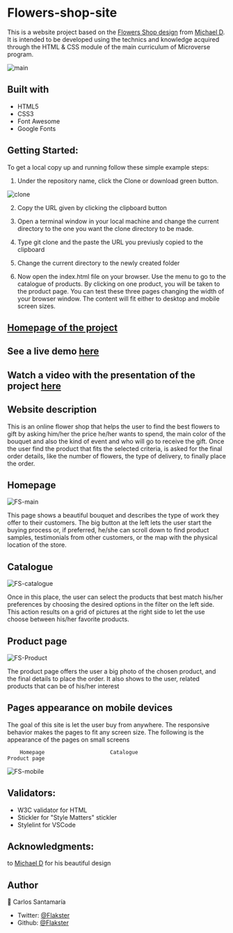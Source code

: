 # Flowers-shop-site
This is a website project based on the [Flowers Shop design](https://www.behance.net/gallery/69329213/Flower-e-shop) from [Michael D](https://dribbble.com/altezzik). It is intended to be developed using the technics and knowledge acquired through the HTML & CSS module of the main curriculum of Microverse program.

![main](https://user-images.githubusercontent.com/53324035/73347012-e2530880-4254-11ea-8b8d-c9f1e71e0f25.png)

## Built with

  * HTML5
  * CSS3
  * Font Awesome
  * Google Fonts

## Getting Started:

To get a local copy up and running follow these simple example steps:

1. Under the repository name, click the Clone or download green button.

![clone](https://user-images.githubusercontent.com/53324035/73660989-4451aa80-4667-11ea-8a89-176f89d6548a.png)

2. Copy the URL given by clicking the clipboard button

3. Open a terminal window in your local machine and change the current directory to the one you
   want the clone directory to be made.

4. Type  git clone and the paste the URL you previusly copied to the clipboard

5. Change the current directory to the newly created folder

6. Now open the index.html file on your browser. Use the menu to go to the catalogue of products.
   By clicking on one product, you will be taken to the product page. You can test these three pages
   changing the width of your browser window. The content will fit either to desktop and mobile screen
   sizes.

## [Homepage of the project](https://github.com/Flakster/Flowers-shop-site/)

## See a live demo [here](https://rawcdn.githack.com/Flakster/Flowers-shop-site/8a12b1306e2971c6dc95f4138e57ddc87961954f/index.html)

## Watch a video with the presentation of the project [here](https://www.loom.com/share/1d43cd76d86240d48f5f34a0e5fdcef6)

## Website description

  This is an online flower shop that helps the user to find the best flowers to gift by asking him/her
  the price he/her wants to spend, the main color of the bouquet and also the kind of event and who will
  go to receive the gift. Once the user find the product that fits the selected criteria, is asked for
  the final order details, like the number of flowers, the type of delivery, to finally place the order.
  
 ## Homepage
 
  ![FS-main](https://user-images.githubusercontent.com/53324035/73666558-fe014900-4670-11ea-90e4-2ec7c4b11fa6.png)

  This page shows a beautiful bouquet and describes the type of work they offer to their customers. The big
  button at the left lets the user start the buying process or, if preferred, he/she can scroll down to find product samples, 
  testimonials from other customers, or the map with the physical location of the store.
  
## Catalogue

  ![FS-catalogue](https://user-images.githubusercontent.com/53324035/73667241-fee6aa80-4671-11ea-8b57-21d0c713e614.png)
 
  Once in this place, the user can select the products that best match his/her preferences by choosing the 
  desired options in the filter on the left side. This action results on a grid of pictures at the right side
  to let the use choose between his/her favorite products.
  
  
## Product page

  ![FS-Product](https://user-images.githubusercontent.com/53324035/73667938-0d819180-4673-11ea-8d3b-a262518abc9a.png)
  
  The product page offers the user a big photo of the chosen product, and the final details to place 
  the order. It also shows to the user, related products that can be of his/her interest
  
  
## Pages appearance on mobile devices 

  The goal of this site is let the user buy from anywhere. The responsive behavior makes the pages to fit 
  any screen size. The following is the appearance of the pages on small screens
  

        Homepage                     Catalogue                         Product page  
  ![FS-mobile](https://user-images.githubusercontent.com/53324035/73669537-a0bbc680-4675-11ea-8f15-f4882cc647d0.png)


## Validators:

  *  W3C validator for HTML
  *  Stickler for "Style Matters" stickler
  *  Stylelint for VSCode
  
## Acknowledgments:

  to [Michael D](https://dribbble.com/altezzik) for his beautiful design

## Author

👤 Carlos Santamaría

* Twitter: [@Flakster ](https://twitter.com/Flakster )
* Github: [@Flakster](https://github.com/Flakster)
